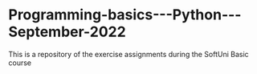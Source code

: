 # Programming-basics---Python---September-2022
Тhis is a repository of the exercise assignments during the SoftUni Basic course
